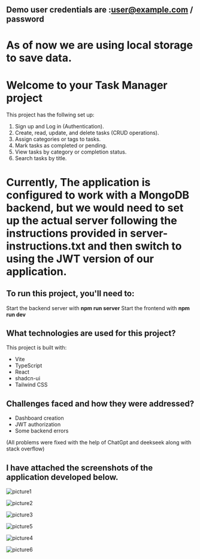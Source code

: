 ## Demo user credentials are :user@example.com / password

# As of now we are using local storage to save data. 


# Welcome to your Task Manager project

This project has the follwing set up:

1. Sign up and Log in (Authentication).
2. Create, read, update, and delete tasks (CRUD operations).
3. Assign categories or tags to tasks.
4. Mark tasks as completed or pending.
5. View tasks by category or completion status.
6. Search tasks by title.


# Currently, The application is configured to work with a MongoDB backend, but we would need to set up the actual server following the instructions provided in server-instructions.txt and then switch to using the JWT version of our application.

## To run this project, you'll need to:

Start the backend server with **npm run server**
Start the frontend with **npm run dev**

## What technologies are used for this project?

This project is built with:

- Vite
- TypeScript
- React
- shadcn-ui
- Tailwind CSS

## Challenges faced and how they were addressed?

- Dashboard creation
- JWT authorization
- Some backend errors

(All problems were fixed with the help of ChatGpt and deekseek along with stack overflow)

## I have attached the screenshots of the application developed below.

![picture1](https://github.com/user-attachments/assets/81d2317c-16fd-48ef-a731-24a0642ef1ab)

![picture2](https://github.com/user-attachments/assets/f5d4b513-4ac2-4124-bbcb-4cdb975d8491)

![picture3](https://github.com/user-attachments/assets/a37f3673-a61d-4359-af93-b4082888f681)

![picture5](https://github.com/user-attachments/assets/7bbf4e1d-08a0-4d74-85b7-8897f9888475)

![picture4](https://github.com/user-attachments/assets/27264eee-9aa4-4189-8309-c3c848aee1bd)

![picture6](https://github.com/user-attachments/assets/4f73c3c1-0a17-4cc9-9520-be3d3ba19f05)


